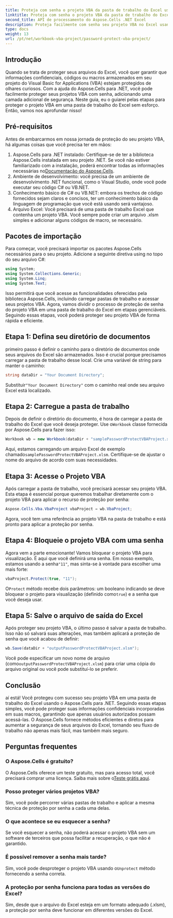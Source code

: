 ```yaml
---
title: Proteja com senha o projeto VBA da pasta de trabalho do Excel usando Aspose.Cells
linktitle: Proteja com senha o projeto VBA da pasta de trabalho do Excel usando Aspose.Cells
second_title: API de processamento do Aspose.Cells .NET Excel
description: Proteja facilmente com senha seu projeto VBA no Excel usando Aspose.Cells para .NET. Siga este guia passo a passo para maior segurança.
type: docs
weight: 13
url: /pt/net/workbook-vba-project/password-protect-vba-project/
---
```

## Introdução
Quando se trata de proteger seus arquivos do Excel, você quer garantir que informações confidenciais, códigos ou macros armazenados em seu projeto do Visual Basic for Applications (VBA) estejam protegidos de olhares curiosos. Com a ajuda do Aspose.Cells para .NET, você pode facilmente proteger seus projetos VBA com senha, adicionando uma camada adicional de segurança. Neste guia, eu o guiarei pelas etapas para proteger o projeto VBA em uma pasta de trabalho do Excel sem esforço. Então, vamos nos aprofundar nisso!
## Pré-requisitos
Antes de embarcarmos em nossa jornada de proteção do seu projeto VBA, há algumas coisas que você precisa ter em mãos:
1.  Aspose.Cells para .NET instalado: Certifique-se de ter a biblioteca Aspose.Cells instalada em seu projeto .NET. Se você não estiver familiarizado com a instalação, poderá encontrar todas as informações necessárias no[Documentação do Aspose.Cells](https://reference.aspose.com/cells/net/).
2. Ambiente de desenvolvimento: você precisa de um ambiente de desenvolvimento .NET funcional, como o Visual Studio, onde você pode executar seu código C# ou VB.NET.
3. Conhecimento básico de C# ou VB.NET: embora os trechos de código fornecidos sejam claros e concisos, ter um conhecimento básico da linguagem de programação que você está usando será vantajoso.
4. Arquivo Excel: Você precisará de uma pasta de trabalho Excel que contenha um projeto VBA. Você sempre pode criar um arquivo .xlsm simples e adicionar alguns códigos de macro, se necessário.
## Pacotes de importação
Para começar, você precisará importar os pacotes Aspose.Cells necessários para o seu projeto. Adicione a seguinte diretiva using no topo do seu arquivo C#:
```csharp
using System;
using System.Collections.Generic;
using System.Linq;
using System.Text;
```
Isso permitirá que você acesse as funcionalidades oferecidas pela biblioteca Aspose.Cells, incluindo carregar pastas de trabalho e acessar seus projetos VBA.
Agora, vamos dividir o processo de proteção de senha do projeto VBA em uma pasta de trabalho do Excel em etapas gerenciáveis. Seguindo essas etapas, você poderá proteger seu projeto VBA de forma rápida e eficiente.
## Etapa 1: Defina seu diretório de documentos
primeiro passo é definir o caminho para o diretório de documentos onde seus arquivos do Excel são armazenados. Isso é crucial porque precisamos carregar a pasta de trabalho desse local. Crie uma variável de string para manter o caminho:
```csharp
string dataDir = "Your Document Directory";
```
 Substituir`"Your Document Directory"` com o caminho real onde seu arquivo Excel está localizado.
## Etapa 2: Carregue a pasta de trabalho
 Depois de definir o diretório do documento, é hora de carregar a pasta de trabalho do Excel que você deseja proteger. Use o`Workbook` classe fornecida por Aspose.Cells para fazer isso:
```csharp
Workbook wb = new Workbook(dataDir + "samplePasswordProtectVBAProject.xlsm");
```
 Aqui, estamos carregando um arquivo Excel de exemplo chamado`samplePasswordProtectVBAProject.xlsm`. Certifique-se de ajustar o nome do arquivo de acordo com suas necessidades.
## Etapa 3: Acesse o Projeto VBA
Após carregar a pasta de trabalho, você precisará acessar seu projeto VBA. Esta etapa é essencial porque queremos trabalhar diretamente com o projeto VBA para aplicar o recurso de proteção por senha:
```csharp
Aspose.Cells.Vba.VbaProject vbaProject = wb.VbaProject;
```
Agora, você tem uma referência ao projeto VBA na pasta de trabalho e está pronto para aplicar a proteção por senha.
## Etapa 4: Bloqueie o projeto VBA com uma senha
Agora vem a parte emocionante! Vamos bloquear o projeto VBA para visualização. É aqui que você definirá uma senha. Em nosso exemplo, estamos usando a senha`"11"`, mas sinta-se à vontade para escolher uma mais forte:
```csharp
vbaProject.Protect(true, "11");
```
 O`Protect` método recebe dois parâmetros: um booleano indicando se deve bloquear o projeto para visualização (definido como`true`) e a senha que você deseja usar.
## Etapa 5: Salve o arquivo de saída do Excel
Após proteger seu projeto VBA, o último passo é salvar a pasta de trabalho. Isso não só salvará suas alterações, mas também aplicará a proteção de senha que você acabou de definir:
```csharp
wb.Save(dataDir + "outputPasswordProtectVBAProject.xlsm");
```
 Você pode especificar um novo nome de arquivo (como`outputPasswordProtectVBAProject.xlsm`) para criar uma cópia do arquivo original ou você pode substituí-lo se preferir.
## Conclusão
aí está! Você protegeu com sucesso seu projeto VBA em uma pasta de trabalho do Excel usando o Aspose.Cells para .NET. Seguindo essas etapas simples, você pode proteger suas informações confidenciais incorporadas em suas macros, garantindo que apenas usuários autorizados possam acessá-las. O Aspose.Cells fornece métodos eficientes e diretos para aumentar a segurança de seus arquivos do Excel, tornando seu fluxo de trabalho não apenas mais fácil, mas também mais seguro.
## Perguntas frequentes
### O Aspose.Cells é gratuito?
 O Aspose.Cells oferece um teste gratuito, mas para acesso total, você precisará comprar uma licença. Saiba mais sobre o[Teste grátis aqui](https://releases.aspose.com/).
### Posso proteger vários projetos VBA?
Sim, você pode percorrer várias pastas de trabalho e aplicar a mesma técnica de proteção por senha a cada uma delas.
### O que acontece se eu esquecer a senha?
Se você esquecer a senha, não poderá acessar o projeto VBA sem um software de terceiros que possa facilitar a recuperação, o que não é garantido.
### É possível remover a senha mais tarde?
Sim, você pode desproteger o projeto VBA usando o`Unprotect` método fornecendo a senha correta.
### A proteção por senha funciona para todas as versões do Excel?
Sim, desde que o arquivo do Excel esteja em um formato adequado (.xlsm), a proteção por senha deve funcionar em diferentes versões do Excel.
